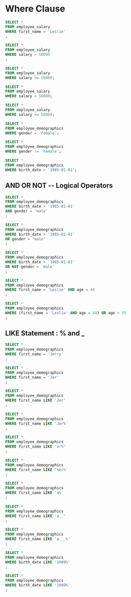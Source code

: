 # Where Clause

```sql
SELECT * 
FROM employee_salary
WHERE first_name = 'Leslie'
;
```

```sql
SELECT * 
FROM employee_salary
WHERE salary > 50000
;
```

```sql
SELECT *
FROM employee_salary
WHERE salary >= 50000;
```

```sql
SELECT *
FROM employee_salary
WHERE salary < 50000;
```

```sql
SELECT *
FROM employee_salary
WHERE salary <= 50000;
```

```sql
SELECT *
FROM employee_demographics
WHERE gender = 'Female';
```

```sql
SELECT *
FROM employee_demographics
WHERE gender != 'Female';
```

```sql
SELECT *
FROM employee_demographics
WHERE birth_date > '1985-01-01';
```

## AND OR NOT -- Logical Operators

```sql
SELECT *
FROM employee_demographics
WHERE birth_date > '1985-01-01'
AND gender = 'male'
;
```

```sql
SELECT *
FROM employee_demographics
WHERE birth_date > '1985-01-01'
OR gender = 'male'
;
```

```sql
SELECT *
FROM employee_demographics
WHERE birth_date > '1985-01-01'
OR NOT gender = 'male'
;
```

```sql
SELECT *
FROM employee_demographics
WHERE first_name = 'Leslie' AND age = 44
;
```

```sql
SELECT *
FROM employee_demographics
WHERE (first_name = 'Leslie' AND age = 44) OR age > 55
;
```

## LIKE Statement : % and _

```sql
SELECT *
FROM employee_demographics
WHERE first_name = 'Jerry'
;
```

```sql
SELECT *
FROM employee_demographics
WHERE first_name = 'Jer'
;
```

```sql
SELECT *
FROM employee_demographics
WHERE first_name LIKE 'Jer'
;
```

```sql
SELECT *
FROM employee_demographics
WHERE first_name LIKE 'Jer%'
;
```

```sql
SELECT *
FROM employee_demographics
WHERE first_name LIKE 'er%'
;
```


```sql
SELECT *
FROM employee_demographics
WHERE first_name LIKE '%er%'
;
```


```sql
SELECT *
FROM employee_demographics
WHERE first_name LIKE 'a%'
;
```


```sql
SELECT *
FROM employee_demographics
WHERE first_name LIKE 'a__'
;
```


```sql
SELECT *
FROM employee_demographics
WHERE first_name LIKE 'a___%'
;
```

```sql
SELECT *
FROM employee_demographics
WHERE birth_date LIKE '1989%'
;
```

```sql
SELECT *
FROM employee_demographics
WHERE birth_date LIKE '1989%'
;
```

